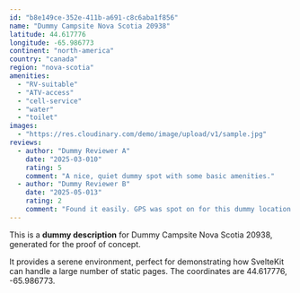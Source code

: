 ```yaml
---
id: "b8e149ce-352e-411b-a691-c8c6aba1f856"
name: "Dummy Campsite Nova Scotia 20938"
latitude: 44.617776
longitude: -65.986773
continent: "north-america"
country: "canada"
region: "nova-scotia"
amenities:
  - "RV-suitable"
  - "ATV-access"
  - "cell-service"
  - "water"
  - "toilet"
images:
  - "https://res.cloudinary.com/demo/image/upload/v1/sample.jpg"
reviews:
  - author: "Dummy Reviewer A"
    date: "2025-03-010"
    rating: 5
    comment: "A nice, quiet dummy spot with some basic amenities."
  - author: "Dummy Reviewer B"
    date: "2025-05-013"
    rating: 2
    comment: "Found it easily. GPS was spot on for this dummy location."
---
```


This is a **dummy description** for Dummy Campsite Nova Scotia 20938, generated for the proof of concept.

It provides a serene environment, perfect for demonstrating how SvelteKit can handle a large number of static pages. The coordinates are 44.617776, -65.986773.
